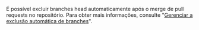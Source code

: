 É possível excluir branches head automaticamente após o merge de pull requests no repositório. Para obter mais informações, consulte "[Gerenciar a exclusão automática de branches](/articles/managing-the-automatic-deletion-of-branches)".
